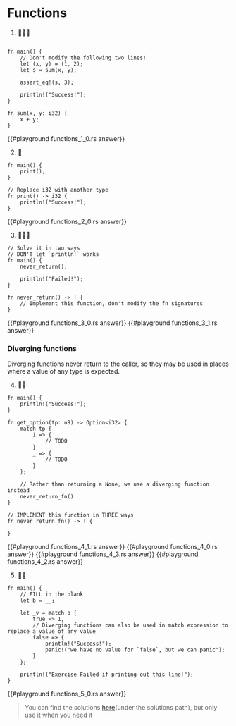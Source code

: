 # Functions
1. 🌟🌟🌟
```rust,editable

fn main() {
    // Don't modify the following two lines!
    let (x, y) = (1, 2);
    let s = sum(x, y);

    assert_eq!(s, 3);

    println!("Success!");
}

fn sum(x, y: i32) {
    x + y;
}
```

{{#playground functions_1_0.rs answer}}




2. 🌟
```rust,editable
fn main() {
    print();
}

// Replace i32 with another type
fn print() -> i32 {
    println!("Success!");
}
```

{{#playground functions_2_0.rs answer}}




3. 🌟🌟🌟

```rust,editable
// Solve it in two ways
// DON'T let `println!` works
fn main() {
    never_return();

    println!("Failed!");
}

fn never_return() -> ! {
    // Implement this function, don't modify the fn signatures
}
```

{{#playground functions_3_0.rs answer}}
{{#playground functions_3_1.rs answer}}



### Diverging functions 
Diverging functions never return to the caller, so they may be used in places where a value of any type is expected.

4. 🌟🌟
```rust,editable
fn main() {
    println!("Success!");
}

fn get_option(tp: u8) -> Option<i32> {
    match tp {
        1 => {
            // TODO
        }
        _ => {
            // TODO
        }
    };

    // Rather than returning a None, we use a diverging function instead
    never_return_fn()
}

// IMPLEMENT this function in THREE ways
fn never_return_fn() -> ! {
    
}
```

{{#playground functions_4_1.rs answer}}
{{#playground functions_4_0.rs answer}}
{{#playground functions_4_3.rs answer}}
{{#playground functions_4_2.rs answer}}



5. 🌟🌟
```rust,editable
fn main() {
    // FILL in the blank
    let b = __;

    let _v = match b {
        true => 1,
        // Diverging functions can also be used in match expression to replace a value of any value
        false => {
            println!("Success!");
            panic!("we have no value for `false`, but we can panic");
        }
    };

    println!("Exercise Failed if printing out this line!");
}
```

{{#playground functions_5_0.rs answer}}



> You can find the solutions [here](https://github.com/sunface/rust-by-practice)(under the solutions path), but only use it when you need it

